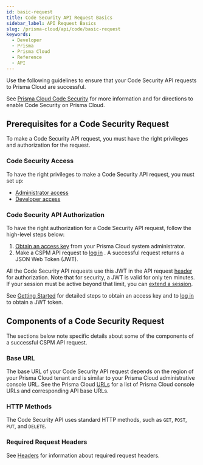 ```yaml
---
id: basic-request
title: Code Security API Request Basics
sidebar_label: API Request Basics
slug: /prisma-cloud/api/code/basic-request
keywords:
  - Developer
  - Prisma
  - Prisma Cloud
  - Reference
  - API
---
```


Use the following guidelines to ensure that your Code Security API requests to Prisma Cloud are successful.

See [Prisma Cloud Code Security](https://docs.paloaltonetworks.com/prisma/prisma-cloud/prisma-cloud-admin-code-security.html) for more information and for directions to enable Code Security on Prisma Cloud.

## Prerequisites for a Code Security Request

To make a Code Security API request, you must have the right privileges and authorization for the request.

### Code Security Access

To have the right privileges to make a Code Security API request, you must set up:

- [Administrator access](https://docs.paloaltonetworks.com/prisma/prisma-cloud/prisma-cloud-admin-code-security/get-started/setup-administrator-access.html)
- [Developer access](https://docs.paloaltonetworks.com/prisma/prisma-cloud/prisma-cloud-admin-code-security/get-started/setup-developer-access.html)

### Code Security API Authorization

To have the right authorization for a Code Security API request, follow the high-level steps below:

1. [Obtain an access key](https://docs.paloaltonetworks.com/prisma/prisma-cloud/prisma-cloud-admin/manage-prisma-cloud-administrators/create-access-keys.html) from your Prisma Cloud system administrator.
2. Make a CSPM API request to [log in](/api/cloud/cspm/login#operation/app-login) . A successful request returns a JSON Web Token (JWT).

All the Code Security API requests use this JWT in the API request [header](/api/cloud/code/api-headers) for authorization. Note that for security, a JWT is valid for only ten minutes. If your session must be active beyond that limit, you can [extend a session](/api/cloud/cspm/login#operation/extend-session).

See [Getting Started](/docs/cloud/cspm/cspm-gs) for detailed steps to obtain an access key and to [log in](/api/cloud/cspm/login#operation/app-login) to obtain a JWT token.

## Components of a Code Security Request

The sections below note specific details about some of the components of a successful CSPM API request.

### Base URL

The base URL of your Code Security API request depends on the region of your Prisma Cloud tenant and is similar to your Prisma Cloud administrative console URL. See the Prisma Cloud [URLs](/api/cloud/api-urls) for a list of Prisma Cloud console URLs and corresponding API base URLs.

### HTTP Methods

The Code Security API uses standard HTTP methods, such as `GET`, `POST`, `PUT`, and `DELETE`.

### Required Request Headers

See [Headers](/api/cloud/code/api-headers) for information about required request headers.
